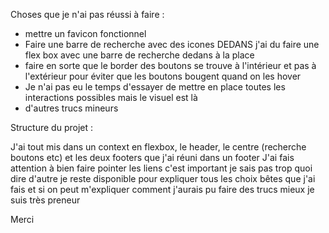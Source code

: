 Choses que je n'ai pas réussi à faire :
- mettre un favicon fonctionnel
- Faire une barre de recherche avec des icones DEDANS j'ai du faire une flex box avec une barre de recherche dedans à la place
- faire en sorte que le border des boutons se trouve à l'intérieur et pas à l'extérieur pour éviter que les boutons bougent quand on les hover
- Je n'ai pas eu le temps d'essayer de mettre en place toutes les interactions possibles mais le visuel est là
- d'autres trucs mineurs


Structure du projet :

J'ai tout mis dans un context en flexbox, le header, le centre (recherche boutons etc) et les deux footers que j'ai réuni dans un footer 
J'ai fais attention à bien faire pointer les liens c'est important
je sais pas trop quoi dire d'autre je reste disponible pour expliquer tous les choix bêtes que j'ai fais et si on peut m'expliquer comment j'aurais pu faire des trucs mieux je suis très preneur

Merci